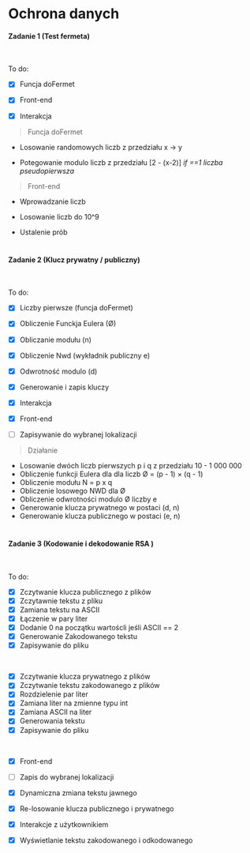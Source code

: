 # Ochrona danych

#### Zadanie 1 (Test fermeta)
<br>

To do:

- [x] Funcja doFermet
- [x] Front-end
- [x] Interakcja


> Funcja doFermet
- Losowanie randomowych liczb z przedziału x -> y

- Potegowanie modulo liczb z przedziału [2 - (x-2)] _if ==1 liczba pseudopierwsza_

> Front-end
- Wprowadzanie liczb

- Losowanie liczb do 10^9

- Ustalenie prób


# 
#### Zadanie 2 (Klucz prywatny / publiczny)

<br>

To do:

- [x] Liczby pierwsze (funcja doFermet)
- [x] Obliczenie Funckja Eulera (Ø)
- [x] Obliczanie modułu (n)
- [x] Obliczenie Nwd (wykładnik publiczny e)
- [x] Odwrotność modulo (d)
- [x] Generowanie i zapis kluczy
- [x] Interakcja


- [X] Front-end
- [ ] Zapisywanie do wybranej lokalizacji

> Działanie
- Losowanie dwóch liczb pierwszych  p i  q z przedziału 10 - 1 000 000
- Obliczenie funkcji Eulera dla dla liczb  Ø = (p - 1) × (q - 1)
- Obliczenie modułu N =  p x q
- Obliczenie losowego NWD  dla  Ø 
- Obliczenie odwrotności modulo Ø liczby e
- Generowanie klucza prywatnego w postaci (d, n) 
- Generowanie klucza publicznego w postaci (e, n) 


# 
#### Zadanie 3 (Kodowanie i dekodowanie RSA )

<br>

To do:

- [x] Zczytwanie klucza publicznego z plików
- [x] Zczytawnie tekstu z pliku
- [x] Zamiana tekstu na ASCII 
- [x] Łączenie w pary liter
- [x] Dodanie 0 na początku wartoścli jeśli ASCII == 2
- [x] Generowanie Zakodowanego tekstu
- [x] Zapisywanie do pliku

<br>

- [x] Zczytwanie klucza prywatnego z plików
- [x] Zczytwanie tekstu zakodowanego z plików
- [x] Rozdzielenie par liter
- [x] Zamiana liter na zmienne typu int
- [x] Zamiana ASCII na liter
- [x] Generowania tekstu
- [x] Zapisywanie do pliku

<br>

- [X] Front-end
- [ ] Zapis do wybranej lokalizacji
- [X] Dynamiczna zmiana tekstu jawnego
- [X] Re-losowanie klucza publicznego i prywatnego
- [X] Interakcje z użytkownikiem
- [X] Wyświetlanie tekstu zakodowanego i odkodowanego 

